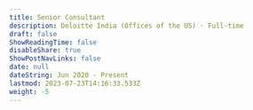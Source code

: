 ```yaml
---
title: Senior Consultant
description: Deloitte India (Offices of the US) · Full-time
draft: false
ShowReadingTime: false
disableShare: true
ShowPostNavLinks: false
date: null
dateString: Jun 2020 - Present
lastmod: 2023-07-23T14:16:33.533Z
weight: -5
---
```

